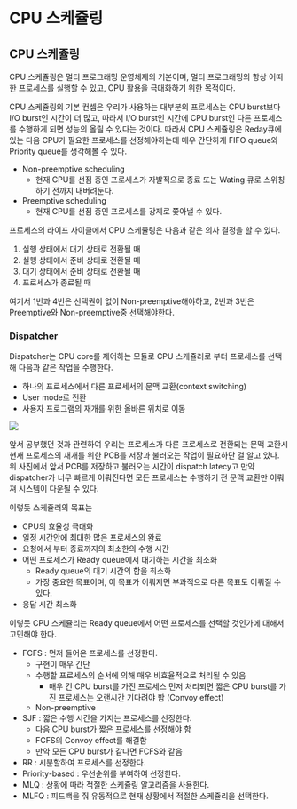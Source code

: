 # CPU 스케쥴링

## CPU 스케쥴링

CPU 스케쥴링은 멀티 프로그래밍 운영체제의 기본이며, 멀티 프로그래밍의 항상 어떠한 프로세스를 실행할 수 있고, CPU 활용을 극대화하기 위한 목적이다.

CPU 스케쥴링의 기본 컨셉은 우리가 사용하는 대부분의 프로세스는 CPU burst보다 I/O burst인 시간이 더 많고, 따라서 I/O burst인 시간에 CPU burst인 다른 프로세스를 수행하게 되면 성능의 올릴 수 있다는 것이다. 따라서 CPU 스케쥴링은 Reday큐에 있는 다음 CPU가 필요한 프로세스를 선정해야하는데 매우 간단하게 FIFO queue와 Priority queue를 생각해볼 수 있다.

- Non-preemptive scheduling
  - 현재 CPU를 선점 중인 프로세스가 자발적으로 종료 또는 Wating 큐로 스위칭하기 전까지 내버려둔다.
- Preemptive scheduling
  - 현재 CPU를 선점 중인 프로세스를 강제로 쫓아낼 수 있다.

프로세스의 라이프 사이클에서 CPU 스케쥴링은 다음과 같은 의사 결정을 할 수 있다.

1. 실행 상태에서 대기 상태로 전환될 때
2. 실행 상태에서 준비 상태로 전환될 때
3. 대기 상태에서 준비 상태로 전환될 때
4. 프로세스가 종료될 때

여기서 1번과 4번은 선택권이 없이 Non-preemptive해야하고, 2번과 3번은 Preemptive와 Non-preemptive중 선택해야한다.

### Dispatcher

Dispatcher는 CPU core를 제어하는 모듈로 CPU 스케쥴러로 부터 프로세스를 선택해 다음과 같은 작업을 수행한다.

- 하나의 프로세스에서 다른 프로세서의 문맥 교환(context switching)
- User mode로 전환
- 사용자 프로그램의 재개를 위한 올바른 위치로 이동

![](https://i.imgur.com/A54k7Ra.png)

앞서 공부했던 것과 관련하여 우리는 프로세스가 다른 프로세스로 전환되는 문맥 교환시 현재 프로세스의 재개를 위한 PCB를 저장과 불러오는 작업이 필요하단 걸 알고 있다. 위 사진에서 앞서 PCB를 저장하고 불러오는 시간이 dispatch latecy고 만약 dispatcher가 너무 빠르게 이뤄진다면 모든 프로세스는 수행하기 전 문맥 교환만 이뤄져 시스템이 다운될 수 있다.

이렇듯 스케쥴러의 목표는

- CPU의 효율성 극대화
- 일정 시간안에 최대한 많은 프로세스의 완료
- 요청에서 부터 종료까지의 최소한의 수행 시간
- 어떤 프로세스가 Ready queue에서 대기하는 시간을 최소화
  - Ready queue의 대기 시간의 합을 최소화
  - 가장 중요한 목표이며, 이 목표가 이뤄지면 부과적으로 다른 목표도 이뤄질 수 있다.
- 응답 시간 최소화

이렇듯 CPU 스케쥴리는 Ready queue에서 어떤 프로세스를 선택할 것인가에 대해서 고민해야 한다.

- FCFS : 먼저 들어온 프로세스를 선정한다.
  - 구현이 매우 간단
  - 수행할 프로세스의 순서에 의해 매우 비효율적으로 처리될 수 있음
    - 매우 긴 CPU burst를 가진 프로세스 먼저 처리되면 짧은 CPU burst를 가진 프로세스는 오랜시간 기다려야 함 (Convoy effect)
  - Non-preemptive
- SJF : 짧은 수행 시간을 가지는 프로세스를 선정한다.
  - 다음 CPU burst가 짧은 프로세스를 선정해야 함
  - FCFS의 Convoy effect를 해결함
  - 만약 모든 CPU burst가 같다면 FCFS와 같음
- RR : 시분할하여 프로세스를 선정한다.
- Priority-based : 우선순위를 부여하여 선정한다.
- MLQ : 상황에 따라 적절한 스케쥴링 알고리즘을 사용한다.
- MLFQ : 피드백을 줘 유동적으로 현재 상황에서 적절한 스케쥴리을 선택한다.
